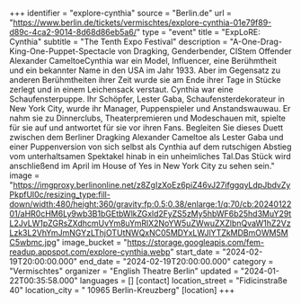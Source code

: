 +++
identifier = "explore-cynthia"
source = "Berlin.de"
url = "https://www.berlin.de/tickets/vermischtes/explore-cynthia-01e79f89-d89c-4ca2-9014-8d68d86eb5a6/"
type = "event"
title = "ExpLoRE: Cynthia"
subtitle = "The Tenth Expo Festival"
description = "A-One-Drag-King-One-Puppet-Spectacle von Dragking, Genderbender, CIStem Offender Alexander CameltoeCynthia war ein Model, Influencer, eine Berühmtheit und ein bekannter Name in den USA im Jahr 1933. Aber im Gegensatz zu anderen Berühmtheiten ihrer Zeit wurde sie am Ende ihrer Tage in Stücke zerlegt und in einem Leichensack verstaut. Cynthia war eine Schaufensterpuppe. Ihr Schöpfer, Lester Gaba, Schaufensterdekorateur in New York City, wurde ihr Manager, Puppenspieler und Anstandswauwau. Er nahm sie zu Dinnerclubs, Theaterpremieren und Modeschauen mit, spielte für sie auf und antwortet für sie vor ihren Fans. Begleiten Sie dieses Duett zwischen dem Berliner Dragking Alexander Cameltoe als Lester Gaba und einer Puppenversion von sich selbst als Cynthia auf dem rutschigen Abstieg vom unterhaltsamen Spektakel hinab in ein unheimliches Tal.Das Stück wird anschließend im April im House of Yes in New York City zu sehen sein."
image = "https://imgproxy.berlinonline.net/z8ZgIzXoEz6piZ46vJ27ifggqyLdpJbdvZyPkpfUl0c/resizing_type:fill-down/width:480/height:360/gravity:fp:0.5:0.38/enlarge:1/q:70/cb:2024012201/aHR0cHM6Ly9wb3B1bGEtbWlkZGxld2FyZS5zMy5hbWF6b25hd3MuY29tL2JvLW1pZGRsZXdhcmUvYm8uYmRlX2NoYW5uZWwuZXZlbnQvaW1hZ2VzLzk3L2VhYmJmNGYzLThjOTUtNWQxNC05MDYxLWJlYTZkMDBmOWM5MC5wbmc.jpg"
image_bucket = "https://storage.googleapis.com/fem-readup.appspot.com/explore-cynthia.webp"
start_date = "2024-02-19T20:00:00.000"
end_date = "2024-02-19T20:00:00.000"
category = "Vermischtes"
organizer = "English Theatre Berlin"
updated = "2024-01-22T00:35:58.000"
languages = []
[contact]
location_street = "Fidicinstraße 40"
location_city = " 10965 Berlin-Kreuzberg"
[location]
+++